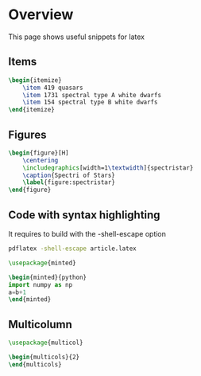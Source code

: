 # Overview 

This page shows useful snippets for latex

## Items

```latex
\begin{itemize}
    \item 419 quasars
    \item 1731 spectral type A white dwarfs
    \item 154 spectral type B white dwarfs
\end{itemize}
```

## Figures

```latex
\begin{figure}[H]
    \centering
    \includegraphics[width=1\textwidth]{spectristar}
    \caption{Spectri of Stars}
    \label{figure:spectristar}
\end{figure}
```

## Code with syntax highlighting

It requires to build with the -shell-escape option

```bash 
pdflatex -shell-escape article.latex
```

```latex
\usepackage{minted}

\begin{minted}{python}
import numpy as np
a=b+1
\end{minted}
```

## Multicolumn

```latex
\usepackage{multicol}

\begin{multicols}{2}
\end{multicols}
```
